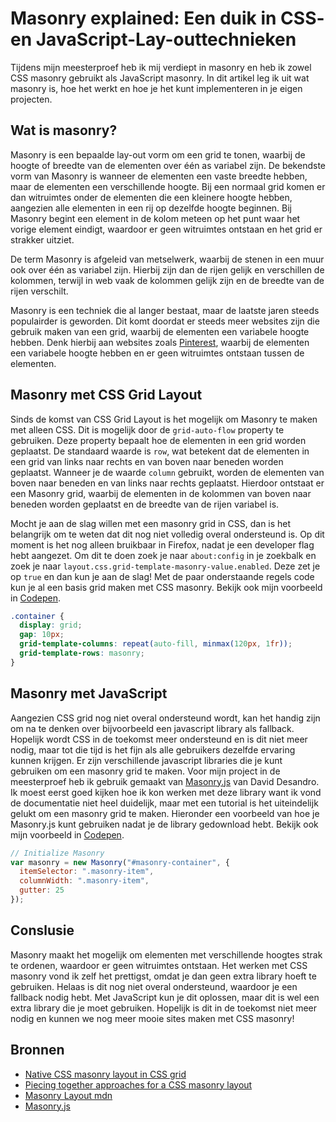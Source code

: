 # Masonry explained: Een duik in CSS- en JavaScript-Lay-outtechnieken
Tijdens mijn meesterproef heb ik mij verdiept in masonry en heb ik zowel CSS masonry gebruikt als JavaScript masonry. In dit artikel leg ik uit wat masonry is, hoe het werkt en hoe je het kunt implementeren in je eigen projecten.

## Wat is masonry?
Masonry is een bepaalde lay-out vorm om een grid te tonen, waarbij de hoogte of breedte van de elementen over één as variabel zijn. De bekendste vorm van Masonry is wanneer de elementen een vaste breedte hebben, maar de elementen een verschillende hoogte. Bij een normaal grid komen er dan witruimtes onder de elementen die een kleinere hoogte hebben, aangezien alle elementen in een rij op dezelfde hoogte beginnen. Bij Masonry begint een element in de kolom meteen op het punt waar het vorige element eindigt, waardoor er geen witruimtes ontstaan en het grid er strakker uitziet.

De term Masonry is afgeleid van metselwerk, waarbij de stenen in een muur ook over één as variabel zijn. Hierbij zijn dan de rijen gelijk en verschillen de kolommen, terwijl in web vaak de kolommen gelijk zijn en de breedte van de rijen verschilt.

Masonry is een techniek die al langer bestaat, maar de laatste jaren steeds populairder is geworden. Dit komt doordat er steeds meer websites zijn die gebruik maken van een grid, waarbij de elementen een variabele hoogte hebben. Denk hierbij aan websites zoals [Pinterest](https://www.pinterest.com/), waarbij de elementen een variabele hoogte hebben en er geen witruimtes ontstaan tussen de elementen.


## Masonry met CSS Grid Layout
Sinds de komst van CSS Grid Layout is het mogelijk om Masonry te maken met alleen CSS. Dit is mogelijk door de `grid-auto-flow` property te gebruiken. Deze property bepaalt hoe de elementen in een grid worden geplaatst. De standaard waarde is `row`, wat betekent dat de elementen in een grid van links naar rechts en van boven naar beneden worden geplaatst. Wanneer je de waarde `column` gebruikt, worden de elementen van boven naar beneden en van links naar rechts geplaatst. Hierdoor ontstaat er een Masonry grid, waarbij de elementen in de kolommen van boven naar beneden worden geplaatst en de breedte van de rijen variabel is.

Mocht je aan de slag willen met een masonry grid in CSS, dan is het belangrijk om te weten dat dit nog niet volledig overal ondersteund is. Op dit moment is het nog alleen bruikbaar in Firefox, nadat je een developer flag hebt aangezet. Om dit te doen zoek je naar `about:config` in je zoekbalk en zoek je naar `layout.css.grid-template-masonry-value.enabled`. Deze zet je op `true` en dan kun je aan de slag! Met de paar onderstaande regels code kun je al een basis grid maken met CSS masonry. Bekijk ook mijn voorbeeld in [Codepen](https://codepen.io/pipharsveld/pen/wvQWaLE).


```css
.container {
  display: grid;
  gap: 10px;
  grid-template-columns: repeat(auto-fill, minmax(120px, 1fr));
  grid-template-rows: masonry;
}
```

## Masonry met JavaScript
Aangezien CSS grid nog niet overal ondersteund wordt, kan het handig zijn om na te denken over bijvoorbeeld een javascript library als fallback. Hopelijk wordt CSS in de toekomst meer ondersteund en is dit niet meer nodig, maar tot die tijd is het fijn als alle gebruikers dezelfde ervaring kunnen krijgen. Er zijn verschillende javascript libraries die je kunt gebruiken om een masonry grid te maken. Voor mijn project in de meesterproef heb ik gebruik gemaakt van [Masonry.js](https://masonry.desandro.com/) van David Desandro. Ik moest eerst goed kijken hoe ik kon werken met deze library want ik vond de documentatie niet heel duidelijk, maar met een tutorial is het uiteindelijk gelukt om een masonry grid te maken. Hieronder een voorbeeld van hoe je Masonry.js kunt gebruiken nadat je de library gedownload hebt. Bekijk ook mijn voorbeeld in [Codepen](https://codepen.io/pipharsveld/pen/zYMKvWK).

```js
// Initialize Masonry
var masonry = new Masonry("#masonry-container", {
  itemSelector: ".masonry-item",
  columnWidth: ".masonry-item",
  gutter: 25
});

```

## Conslusie
Masonry maakt het mogelijk om elementen met verschillende hoogtes strak te ordenen, waardoor er geen witruimtes ontstaan. Het werken met CSS masonry vond ik zelf het prettigst, omdat je dan geen extra library hoeft te gebruiken. Helaas is dit nog niet overal ondersteund, waardoor je een fallback nodig hebt. Met JavaScript kun je dit oplossen, maar dit is wel een extra library die je moet gebruiken. Hopelijk is dit in de toekomst niet meer nodig en kunnen we nog meer mooie sites maken met CSS masonry!

## Bronnen
* [Native CSS masonry layout in CSS grid](https://www.smashingmagazine.com/native-css-masonry-layout-css-grid/)
* [Piecing together approaches for a CSS masonry layout](https://css-tricks.com/piecing-together-approaches-for-a-css-masonry-layout/)
* [Masonry Layout mdn](https://developer.mozilla.org/en-US/docs/Web/CSS/CSS_grid_layout/Masonry_layout)
* [Masonry.js](https://masonry.desandro.com/)


